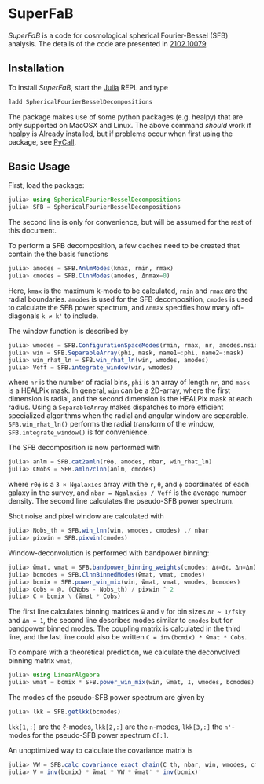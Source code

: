 # SuperFaB

*SuperFaB* is a code for cosmological spherical Fourier-Bessel (SFB) analysis.
The details of the code are presented in [2102.10079](https://arxiv.org/abs/2102.10079).


## Installation

To install *SuperFaB*, start the [Julia](https://julialang.org/) REPL and type
```julia
]add SphericalFourierBesselDecompositions
```

The package makes use of some python packages (e.g. healpy) that are only
supported on MacOSX and Linux. The above command *should* work if healpy is
Already installed, but if problems occur when first using the package, see
[PyCall](https://github.com/JuliaPy/PyCall.jl).


## Basic Usage

First, load the package:
```julia
julia> using SphericalFourierBesselDecompositions
julia> SFB = SphericalFourierBesselDecompositions
```
The second line is only for convenience, but will be assumed for the rest of
this document.

To perform a SFB decomposition, a few caches need to be created that contain
the the basis functions
```julia
julia> amodes = SFB.AnlmModes(kmax, rmin, rmax)
julia> cmodes = SFB.ClnnModes(amodes, Δnmax=0)
```
Here, `kmax` is the maximum k-mode to be calculated, `rmin` and `rmax` are the
radial boundaries. `amodes` is used for the SFB decomposition, `cmodes` is used
to calculate the SFB power spectrum, and `Δnmax` specifies how many
off-diagonals `k ≠ k'` to include.

The window function is described by
```julia
julia> wmodes = SFB.ConfigurationSpaceModes(rmin, rmax, nr, amodes.nside)
julia> win = SFB.SeparableArray(phi, mask, name1=:phi, name2=:mask)
julia> win_rhat_ln = SFB.win_rhat_ln(win, wmodes, amodes)
julia> Veff = SFB.integrate_window(win, wmodes)
```
where `nr` is the number of radial bins, `phi` is an array of length `nr`, and
`mask` is a HEALPix mask. In general, `win` can be a 2D-array, where the first
dimension is radial, and the second dimension is the HEALPix mask at each
radius. Using a `SeparableArray` makes dispatches to more efficient specialized
algorithms when the radial and angular window are separable.
`SFB.win_rhat_ln()` performs the radial transform of the window,
`SFB.integrate_window()` is for convenience.

The SFB decomposition is now performed with
```julia
julia> anlm = SFB.cat2amln(rθϕ, amodes, nbar, win_rhat_ln)
julia> CNobs = SFB.amln2clnn(anlm, cmodes)
```
where `rθϕ` is a `3 × Ngalaxies` array with the `r`, `θ`, and `ϕ` coordinates
of each galaxy in the survey, and `nbar = Ngalaxies / Veff` is the average
number density. The second line calculates the pseudo-SFB power spectrum.

Shot noise and pixel window are calculated with
```julia
julia> Nobs_th = SFB.win_lnn(win, wmodes, cmodes) ./ nbar
julia> pixwin = SFB.pixwin(cmodes)
```

Window-deconvolution is performed with bandpower binning:
```julia
julia> w̃mat, vmat = SFB.bandpower_binning_weights(cmodes; Δℓ=Δℓ, Δn=Δn)
julia> bcmodes = SFB.ClnnBinnedModes(w̃mat, vmat, cmodes)
julia> bcmix = SFB.power_win_mix(win, w̃mat, vmat, wmodes, bcmodes)
julia> Cobs = @. (CNobs - Nobs_th) / pixwin ^ 2
julia> C = bcmix \ (w̃mat * Cobs)
```
The first line calculates binning matrices `w̃` and `v` for bin sizes `Δℓ ~
1/fsky` and `Δn = 1`, the second line describes modes similar to `cmodes` but
for bandpower binned modes. The coupling matrix is calculated in the third
line, and the last line could also be written `C = inv(bcmix) * w̃mat * Cobs`.

To compare with a theoretical prediction, we calculate the deconvolved binning
matrix `wmat`,
```julia
julia> using LinearAlgebra
julia> wmat = bcmix * SFB.power_win_mix(win, w̃mat, I, wmodes, bcmodes)
```

The modes of the pseudo-SFB power spectrum are given by
```julia
julia> lkk = SFB.getlkk(bcmodes)
```
`lkk[1,:]` are the ℓ-modes, `lkk[2,:]` are the `n`-modes, `lkk[3,:]` the
`n'`-modes for the pseudo-SFB power spectrum `C[:]`.

An unoptimized way to calculate the covariance matrix is
```julia
julia> VW = SFB.calc_covariance_exact_chain(C_th, nbar, win, wmodes, cmodes)
julia> V = inv(bcmix) * w̃mat * VW * w̃mat' * inv(bcmix)'
```
